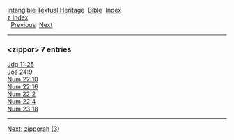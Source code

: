 [Intangible Textual Heritage](../../index)  [Bible](../index) 
[Index](index)   
[z Index](_z_)  
  [Previous](c12822)  [Next](c12824) 

------------------------------------------------------------------------

### &lt;zippor&gt; 7 entries

[Jdg 11:25](../kjv/jdg011.htm#025)  
[Jos 24:9](../kjv/jos024.htm#009)  
[Num 22:10](../kjv/num022.htm#010)  
[Num 22:16](../kjv/num022.htm#016)  
[Num 22:2](../kjv/num022.htm#002)  
[Num 22:4](../kjv/num022.htm#004)  
[Num 23:18](../kjv/num023.htm#018)  

------------------------------------------------------------------------

[Next: zipporah (3)](c12824)
